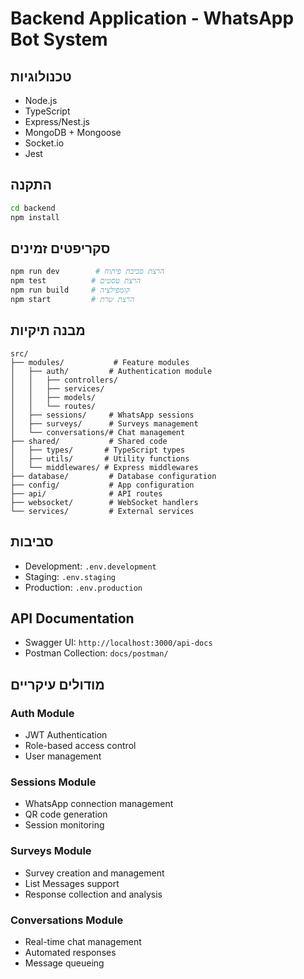 # Backend Application - WhatsApp Bot System

## טכנולוגיות
- Node.js
- TypeScript
- Express/Nest.js
- MongoDB + Mongoose
- Socket.io
- Jest

## התקנה
```bash
cd backend
npm install
```

## סקריפטים זמינים
```bash
npm run dev        # הרצת סביבת פיתוח
npm test          # הרצת טסטים
npm run build     # קומפילציה
npm start         # הרצת שרת
```

## מבנה תיקיות
```
src/
├── modules/           # Feature modules
│   ├── auth/         # Authentication module
│   │   ├── controllers/
│   │   ├── services/
│   │   ├── models/
│   │   └── routes/
│   ├── sessions/     # WhatsApp sessions
│   ├── surveys/      # Surveys management
│   └── conversations/# Chat management
├── shared/           # Shared code
│   ├── types/       # TypeScript types
│   ├── utils/       # Utility functions
│   └── middlewares/ # Express middlewares
├── database/         # Database configuration
├── config/           # App configuration
├── api/              # API routes
├── websocket/        # WebSocket handlers
└── services/         # External services
```

## סביבות
- Development: `.env.development`
- Staging: `.env.staging`
- Production: `.env.production`

## API Documentation
- Swagger UI: `http://localhost:3000/api-docs`
- Postman Collection: `docs/postman/`

## מודולים עיקריים

### Auth Module
- JWT Authentication
- Role-based access control
- User management

### Sessions Module
- WhatsApp connection management
- QR code generation
- Session monitoring

### Surveys Module
- Survey creation and management
- List Messages support
- Response collection and analysis

### Conversations Module
- Real-time chat management
- Automated responses
- Message queueing 